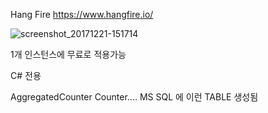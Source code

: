 Hang Fire
https://www.hangfire.io/

![screenshot_20171221-151714](https://www.hangfire.io/img/ui/batches-sm.png)

1개 인스턴스에 무료로 적용가능 

C# 전용

<PackageReference Include="Hangfire" Version="1.7.11" />




AggregatedCounter
Counter.... MS SQL 에  이런  TABLE 생성됨